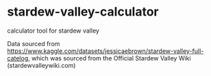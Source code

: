 # stardew-valley-calculator
calculator tool for stardew valley

Data sourced from https://www.kaggle.com/datasets/jessicaebrown/stardew-valley-full-catelog, which was sourced from the Official Stardew Valley Wiki (stardewvalleywiki.com)